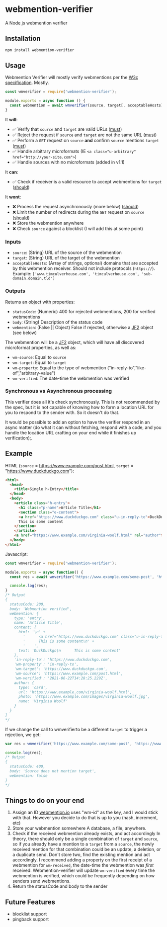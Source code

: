 # webmention-verifier
A Node.js webmention verifier

## Installation

```bash
npm install webmention-verifier
```

## Usage    

Webmention Verifier will mostly verify webmentions per the [W3c specification](https://www.w3.org/TR/webmention/). Mostly.

```js
const wmverifier = require('webmention-verifier');

module.exports = async function () {
  const webmention = await wmverifier(source, target[, acceptableHosts]);
}
```

It **will**:
- ✅ Verify that `source` and `target` are valid URLs ([must](https://www.w3.org/TR/webmention/#request-verification-p-1))
- ✅ Reject the request if `source` and `target` are not the same URL ([must](https://www.w3.org/TR/webmention/#request-verification-p-2))
- ✅ Perform a `GET` request on `source` **and** confirm `source` mentions `target` ([must](https://www.w3.org/TR/webmention/#request-verification-p-2))
- ✅ Handle arbitrary microformats (IE `<a class="u-arbitrary" href="http://your-site.com">`)
- ✅ Handle sources with no microformats (added in v1.1)


It **can**: 
- ✅ Check if receiver is a valid resource to accept webmentions for `target` ([should](https://www.w3.org/TR/webmention/#request-verification-p-3))

It **wont**:
- ❌ Process the request asynchronously (more below) ([should](https://www.w3.org/TR/webmention/#receiving-webmentions-p-1))
- ❌ Limit the number of redirects during the `GET` request on `source` ([should](https://www.w3.org/TR/webmention/#webmention-verification-p-3))
- ❌ Store the webmention anywhere
- ❌ Check `source` against a blocklist (I will add this at some point)

### Inputs
- `source`: (String) URL of the source of the webmention
- `target`: (String) URL of the target of the webmention
- `acceptableHosts`: (Array of strings, optional) domains that are accepted by this webmention receiver. Should not include protocols (`https://`). Example: 
  `['www.timculverhouse.com', 'timculverhouse.com', 'sub-domain.domain.tld']`

### Outputs

Returns an object with properties:
- `statusCode`: (Numeric) 400 for rejected webmentions, 200 for verified webmentions
- `body`: (String) Description of the status code
- `webmention`: (False || Object) False if rejected, otherwise a [JF2](https://jf2.spec.indieweb.org/) object (see below)

The webmention will be a [JF2](https://jf2.spec.indieweb.org/) object, which will have all discovered microformat properties, as well as:
- `wm-source`: Equal to `source`
- `wm-target`: Equal to `target`
- `wm-property`: Equal to the type of webmention ("in-reply-to","like-of","arbitrary-value")
- `wm-verified`: The date-time the webmention was verified

### Synchronous vs Asynchronous processing
This verifier does all it's check synchronously. This is not recommended by the spec, but it is not capable of knowing how to form a location URL for you to respond to the sender with. So it doesn't do that.

It would be possible to add an option to have the verifier respond in an async matter (do what it can without fetching, respond with a code, and you handle the location URL crafting on your end while it finishes up verification);.

## Example

HTML (`source` = https://www.example.com/post.html, `target` = "https://www.duckduckgo.com"):
```html
<html>
  <head>
    <title>Single h-Entry</title>
  </head>
  <body>
    <article class="h-entry">
      <h1 class="p-name">Article Title</h1>
      <section class="e-content">
      <a href="https://www.duckduckgo.com" class="u-in-reply-to">DuckDuckgo</a>
      This is some content
    </section>
    </article>
    <a href="https://www.example.com/virginia-woolf.html" rel="author">about Virginia Woolf</a>
  </body>
</html>
```
Javascript:
```js
const wmverifier = require('webmention-verifier');

module.exports = async function() {
  const res = await wmverifier('https://www.example.com/some-post', 'https://www.duckduckgo.com');

  console.log(res);
}
/* Output
{
  statusCode: 200,
  body: 'Webmention verified',
  webmention: {
    type: 'entry',
    name: 'Article Title',
    content: {
      html: '\n' +
        '      <a href="https://www.duckduckgo.com" class="u-in-reply-to">DuckDuckgo</a>\n' +
        '      This is some content\n' +
        '    ',
      text: 'DuckDuckgo\n      This is some content'
    },
    'in-reply-to': 'https://www.duckduckgo.com',
    'wm-property': 'in-reply-to',
    'wm-target': 'https://www.duckduckgo.com',
    'wm-source': 'https://www.example.com/post.html',
    'wm-verified': '2021-06-22T14:28:25.229Z',
    author: {
      type: 'card',
      url: 'https://www.example.com/virginia-woolf.html',
      photo: 'https://www.example.com/images/virginia-woolf.jpg',
      name: 'Virginia Woolf'
    }
  }
}
*/
```

If we change the call to wmverifierto be a different `target` to trigger a rejection, we get:
```js
var res = wmverifier('https://www.example.com/some-post', 'https://www.not-mentioned.com');

console.log(res);
/* Output
{
  statusCode: 400,
  body: 'Source does not mention target',
  webmention: false
}
*/
```

## Things to do on your end
1. Assign an ID
  [webmention.io](https://webmention.io) uses "wm-id" as the key, and I would stick with that. However you decide to do that is up to you (hash, increment, etc)
2. Store your webmention somewhere
  A database, a file, anywhere.
3. Check if the received webmention already exists, and act accordingly
  In theory, there should only be a single combination of `target` and `source`, so if you already have a mention to a `target` from a `source`, the newly received mention for that combination could be an update, a deletion, or a duplicate send. Don't store two, find the existing mention and act accordingly. I recommend adding a property on the first receipt of a webmention for `wm-received`, the date-time the webmention was *first* received. Webmention-verifier will update `wm-verified` every time the webmention is verified, which could be frequently depending on how senders send webmentions.
4. Return the statusCode and body to the sender

## Future Features
- blocklist support
- pingback support